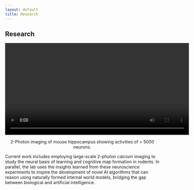 ```yaml
---
layout: default
title: Research
---
```


## Research

<div style="text-align: center;">
    <video width="600" controls autoplay loop>
      <source src="/sunlab/mesoscope.mp4" type="video/mp4">
      Your browser does not support the video tag.
    </video>
    <p>2-Photon imaging of mouse hippocampus showing activities of > 5000 neurons.</p>
</div>

Current work includes employing large-scale 2-photon calcium imaging to study the neural basis of learning and cognitive map formation in rodents. In parallel, the lab uses the insights learned from these neuroscience experiments to inspire the development of novel AI algorithms that can reason using naturally formed internal world models, bridging the gap between biological and artificial intelligence.
